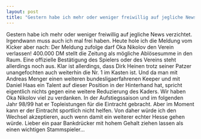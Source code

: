 ```yaml
---
layout: post
title: "Gestern habe ich mehr oder weniger freiwillig auf jegliche News verzichtet."
---
```


Gestern habe ich mehr oder weniger freiwillig auf jegliche News verzichtet. Irgendwann muss auch ich mal frei haben. Heute hole ich die Meldung vom Kicker aber nach: Der Meldung zufolge darf Oka Nikolov den Verein verlassen! 400.000 DM stellt die Zeitung als mögliche Ablösesumme in den Raum. Eine offizielle Bestätigung des Spielers oder des Vereins steht allerdings noch aus. Klar ist allerdings, dass Dirk Heinen trotz seiner Patzer unangefochten auch weiterhin die Nr. 1 im Kasten ist. Und da man mit Andreas Menger einen weiteren bundesligaerfahrenen Keeper und mit Daniel Haas ein Talent auf dieser Position in der Hinterhand hat, spricht eigentlich nichts gegen eine weitere Reduzierung des Kaders. Wir haben Oka Nikolov viel zu verdanken. In der Aufstiegssaison und im folgenden Jahr 98/99 hat er Topleistungen für die Eintracht gebracht. Aber im Moment kann er der Eintracht sportlich nicht helfen. Von daher würde ich den Wechsel akzeptieren, auch wenn damit ein weiterer echter Hesse gehen würde. Lieber ein paar Bankdrücker mit hohem Gehalt ziehen lassen als einen wichtigen Stammspieler...
